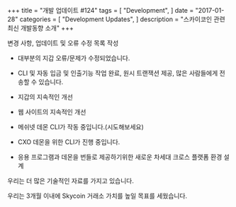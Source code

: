 +++
title = "개발 업데이트 #124"
tags = [
    "Development",
]
date = "2017-01-28"
categories = [
    "Development Updates",
]
description = "스카이코인 관련 최신 개발동향 소개"
+++

변경 사항, 업데이트 및 오류 수정 목록 작성
- 대부분의 지갑 오류/문제가 수정되었습니다.
- CLI 및 자동 입금 및 인출기능 작업 완료, 원시 트랜잭션 제공, 많은 사람들에게 전송할 수 있습니다.
- 지갑의 지속적인 개선
- 웹 사이트의 지속적인 개선

- 메쉬넷 데몬 CLI가 작동 중입니다.(시도해보세요)
- CXO 데몬을 위한 CLI가 진행 중입니다.
- 응용 프로그램과 데몬을 번들로 제공하기위한 새로운 차세대 크로스 플랫폼 환경 설계

우리는 더 많은 기술적인 자료를 가지고 있습니다.

우리는 3개월 이내에 Skycoin 거래소 가치를 높일 목표를 세웠습니다.
